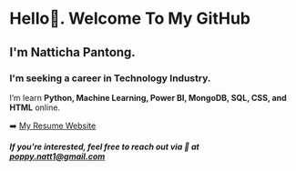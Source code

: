 # Hello👋. Welcome To My GitHub
## I'm Natticha Pantong. 
### I'm seeking a career in Technology Industry.
I’m learn **Python, Machine Learning, Power BI, MongoDB, SQL, CSS, and HTML** online.

:arrow_right: [My Resume Website](https://natticha-poppy.github.io/)

***If you're interested, feel free to reach out via :email: at poppy.natt1@gmail.com***
<!--
**Natticha-Poppy/Natticha-Poppy** is a ✨ _special_ ✨ repository because its `README.md` (this file) appears on your GitHub profile.

Here are some ideas to get you started:

- 🔭 I’m currently working on ...
- 🌱 I’m currently learning ...
- 👯 I’m looking to collaborate on ...
- 🤔 I’m looking for help with ...
- 💬 Ask me about ...
- 📫 How to reach me: ...
- 😄 Pronouns: ...
- ⚡ Fun fact: ...
-->
